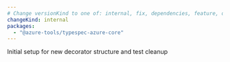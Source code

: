 ```yaml
---
# Change versionKind to one of: internal, fix, dependencies, feature, deprecation, breaking
changeKind: internal
packages:
  - "@azure-tools/typespec-azure-core"
---
```


Initial setup for new decorator structure and test cleanup
